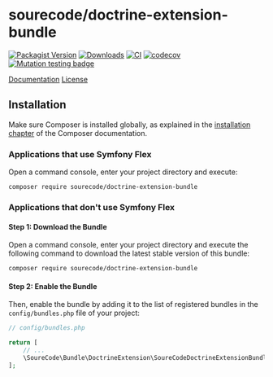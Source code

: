 
# sourecode/doctrine-extension-bundle

[![Packagist Version](https://img.shields.io/packagist/v/sourecode/doctrine-extension-bundle.svg)](https://packagist.org/packages/sourecode/doctrine-extension-bundle)
[![Downloads](https://img.shields.io/packagist/dt/sourecode/doctrine-extension-bundle.svg)](https://packagist.org/packages/sourecode/doctrine-extension-bundle)
[![CI](https://github.com/SoureCode/DoctrineExtensionBundle/actions/workflows/ci.yml/badge.svg?branch=master)](https://github.com/SoureCode/DoctrineExtensionBundle/actions/workflows/ci.yml)
[![codecov](https://codecov.io/gh/SoureCode/DoctrineExtensionBundle/branch/master/graph/badge.svg?token=GBFBVXQYK4)](https://codecov.io/gh/SoureCode/DoctrineExtensionBundle)
[![Mutation testing badge](https://img.shields.io/endpoint?style=flat&url=https%3A%2F%2Fbadge-api.stryker-mutator.io%2Fgithub.com%2FSoureCode%2FDoctrineExtensionBundle%2Fmaster)](https://dashboard.stryker-mutator.io/reports/github.com/SoureCode/DoctrineExtensionBundle/master)

[Documentation](./docs/index.md)
[License](./LICENSE)

## Installation

Make sure Composer is installed globally, as explained in the
[installation chapter](https://getcomposer.org/doc/00-intro.md)
of the Composer documentation.

### Applications that use Symfony Flex

Open a command console, enter your project directory and execute:

```console
composer require sourecode/doctrine-extension-bundle
```

### Applications that don't use Symfony Flex

#### Step 1: Download the Bundle

Open a command console, enter your project directory and execute the
following command to download the latest stable version of this bundle:

```console
composer require sourecode/doctrine-extension-bundle
```

#### Step 2: Enable the Bundle

Then, enable the bundle by adding it to the list of registered bundles
in the `config/bundles.php` file of your project:

```php
// config/bundles.php

return [
    // ...
    \SoureCode\Bundle\DoctrineExtension\SoureCodeDoctrineExtensionBundle::class => ['all' => true],
];
```
